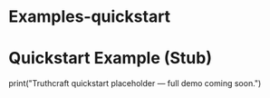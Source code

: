 # Examples-quickstart
# Quickstart Example (Stub)
print("Truthcraft quickstart placeholder — full demo coming soon.")
